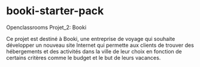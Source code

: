 # booki-starter-pack
Openclassrooms Projet_2: Booki

Ce projet est destiné à Booki, une entreprise de voyage qui souhaite développer un nouveau site Internet qui permette aux clients de trouver des hébergements et des activités dans la ville de leur choix en fonction de certains critères comme le budget et le but de leurs vacances.